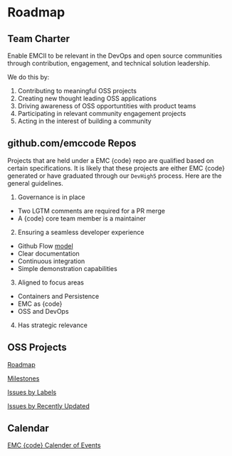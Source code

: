 # Roadmap
## Team Charter
Enable EMCII to be relevant in the DevOps and open source communities through contribution, engagement, and technical solution leadership.

We do this by:

1. Contributing to meaningful OSS projects
2. Creating new thought leading OSS applications
3. Driving awareness of OSS opportuntities with product teams
4. Participating in relevant community engagement projects
5. Acting in the interest of building a community

## github.com/emccode Repos
Projects that are held under a EMC {code} repo are qualified based on certain specifications.  It is likely that these projects are either EMC {code} generated or have graduated through our `DevHigh5` process.  Here are the general guidelines.

1. Governance is in place
  - Two LGTM comments are required for a PR merge
  - A {code} core team member is a maintainer
2. Ensuring a seamless developer experience
  - Github Flow [model](https://guides.github.com/introduction/flow/)
  - Clear documentation
  - Continuous integration
  - Simple demonstration capabilities
3. Aligned to focus areas
  - Containers and Persistence  
  - EMC as {code}
  - OSS and DevOps
4. Has strategic relevance


## OSS Projects

[Roadmap](https://github.com/emccode/roadmap/wiki)

[Milestones](https://github.com/emccode/roadmap/milestones?direction=asc&sort=due_date&state=open)

[Issues by Labels](https://github.com/emccode/roadmap/labels)

[Issues by Recently Updated](https://github.com/emccode/roadmap/issues?&q=is%3Aissue+sort%3Aupdated-desc+)

## Calendar

[EMC {code} Calender of Events](https://www.google.com/calendar/embed?src=52rlkjj3h1lsfqmi5hr0475ceg%40group.calendar.google.com&ctz=America/Pacific)




